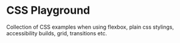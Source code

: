 
# CSS Playground

Collection of CSS examples when using flexbox, plain css stylings, accessibility builds, grid, transitions etc. 